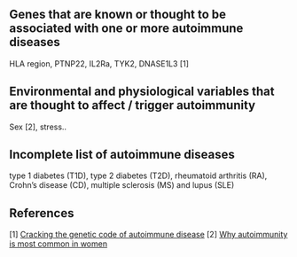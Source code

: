 ## Genes that are known or thought to be associated with one or more autoimmune diseases

HLA region, PTNP22, IL2Ra, TYK2, DNASE1L3 [1]

## Environmental and physiological variables that are thought to affect / trigger autoimmunity

Sex [2], stress..

## Incomplete list of autoimmune diseases

type 1 diabetes (T1D), type 2 diabetes (T2D), rheumatoid arthritis (RA), Crohn’s disease (CD), multiple sclerosis (MS) and lupus (SLE)

## References
[1] [Cracking the genetic code of autoimmune disease](https://www.nature.com/articles/d41586-021-01839-6)
[2] [Why autoimmunity is most common in women](https://www.nature.com/articles/d41586-021-01836-9)

